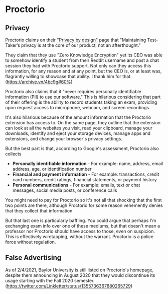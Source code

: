 # Proctorio
## Privacy
Proctorio claims on their ["Privacy by design"](https://proctorio.com/about/privacy) page that "Maintaining Test-Taker’s privacy is at the core of our product, not an afterthought."

They claim that they use "Zero Knowledge Encryption" yet its CEO was able to somehow identify a student from their Reddit username and post a chat session they had with Proctorio support. Not only can they access this information, for any reason and at any point, but the CEO is, or at least was, flagrantly willing to showcase that ability. I thank him for that. (https://archive.vn/4bc9g#60%)

Proctorio also claims that it "never requires personally identifiable information (PII) to use our software." This is hilarious considering that part of their offering is the ability to record students taking an exam, providing upon request access to microphone, webcam, and screen recordings.

It's also hilarious because of the amount information that the Proctorio extension has access to. On the same page, they outline that the extension can look at all the websites you visit, read your clipboard, manage your downloads, identify and eject your storage devices, manage apps and extensions, and change your browser's privacy settings.

But the best part is that, according to Google's assessment, Proctorio also collects
 - **Personally identifiable information** - For example: name, address, email address, age, or identification number
 - **Financial and payment information** - For example: transactions, credit card numbers, credit ratings, financial statements, or payment history
 - **Personal communications** - For example: emails, text or chat messages, social media posts, or conference calls

You might need to pay for Proctorio so it's not all that shocking that the first two points are there, although Proctorio for some reason vehemently denies that they collect that information.

But that last one is particularly baffling. You could argue that perhaps I'm exchanging exam info over one of these mediums, but that doesn't mean a professor nor Proctorio should have access to those, even on suspicion. This is effectively wiretapping, without the warrant. Proctorio is a police force without regulation.

## False Advertising
As of 2/4/2021, Baylor University is still listed on Proctorio's homepage, despite them announcing in August 2020 that they would discontinue its usage starting with the Fall 2020 semester. (https://twitter.com/Linkletter/status/1355736367880265729)
